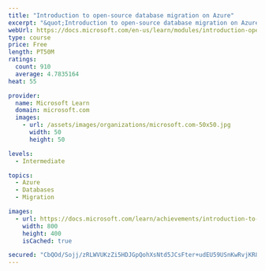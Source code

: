 ```yaml
---
title: "Introduction to open-source database migration on Azure"
excerpt: "&quot;Introduction to open-source database migration on Azure&quot;"
webUrl: https://docs.microsoft.com/en-us/learn/modules/introduction-open-source-database-migration-azure/
type: course
price: Free
length: PT50M
ratings:
  count: 910
  average: 4.7835164
heat: 55

provider:
  name: Microsoft Learn
  domain: microsoft.com
  images:
    - url: /assets/images/organizations/microsoft.com-50x50.jpg
      width: 50
      height: 50

levels:
  - Intermediate

topics:
  - Azure
  - Databases
  - Migration

images:
  - url: https://docs.microsoft.com/learn/achievements/introduction-to-open-source-database-migration-on-azure-social.png
    width: 800
    height: 400
    isCached: true

secured: "CbQOd/Sojj/zRLWVUKzZi5HDJGpQohXsNtd5JCsFter+udEU59USnKwRvjKR8t0/RU7p3GBUNp2yDBXSwgaRxWlAcqXHfJmJmAiKwLlx96V7iHJ30aQyhl/RJmEcbMn0yziBg+cpE8pNIBJcD/ppfCjfk3uLFYRKg3DOdGOnpXTqpfG+ocMH8a4Fq6/3ZdyGsH0vTfVJDRaeazSCFDEWhtb49ExI9NlOcaLB67iOTMvRKvRj4HHCaoFEX0yRLV/l1YldtMzVFwbe/DbQTUzvSj9Gfdf/0bkgx+095SwwpfBbnk72gUihW5whdnQ/KTjtXlWHgO2KY3jG/Sjb3jO1/trDb8abscPvXi4CUFaSk+QEVtJvx/I8D3IYVw7Q9CK6pid3dpBhDWwfOW41ursXsSYjwdWp0NEzspIBxarBcA4=;qv5BvwusfdQL39CQoi6kZA=="
---
```


